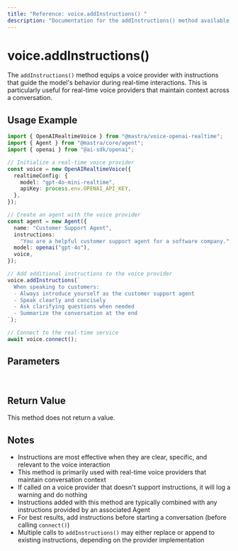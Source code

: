 ```yaml
---
title: "Reference: voice.addInstructions() "
description: "Documentation for the addInstructions() method available in voice providers, which adds instructions to guide the voice model's behavior."
---
```


# voice.addInstructions()

The `addInstructions()` method equips a voice provider with instructions that guide the model's behavior during real-time interactions. This is particularly useful for real-time voice providers that maintain context across a conversation.

## Usage Example

```typescript
import { OpenAIRealtimeVoice } from "@mastra/voice-openai-realtime";
import { Agent } from "@mastra/core/agent";
import { openai } from "@ai-sdk/openai";

// Initialize a real-time voice provider
const voice = new OpenAIRealtimeVoice({
  realtimeConfig: {
    model: "gpt-4o-mini-realtime",
    apiKey: process.env.OPENAI_API_KEY,
  },
});

// Create an agent with the voice provider
const agent = new Agent({
  name: "Customer Support Agent",
  instructions:
    "You are a helpful customer support agent for a software company.",
  model: openai("gpt-4o"),
  voice,
});

// Add additional instructions to the voice provider
voice.addInstructions(`
  When speaking to customers:
  - Always introduce yourself as the customer support agent
  - Speak clearly and concisely
  - Ask clarifying questions when needed
  - Summarize the conversation at the end
`);

// Connect to the real-time service
await voice.connect();
```

## Parameters

<br />
<PropertiesTable
  content={[
    {
      name: "instructions",
      type: "string",
      description: "Instructions to guide the voice model's behavior",
      isOptional: false,
    },
  ]}
/>

## Return Value

This method does not return a value.

## Notes

- Instructions are most effective when they are clear, specific, and relevant to the voice interaction
- This method is primarily used with real-time voice providers that maintain conversation context
- If called on a voice provider that doesn't support instructions, it will log a warning and do nothing
- Instructions added with this method are typically combined with any instructions provided by an associated Agent
- For best results, add instructions before starting a conversation (before calling `connect()`)
- Multiple calls to `addInstructions()` may either replace or append to existing instructions, depending on the provider implementation
